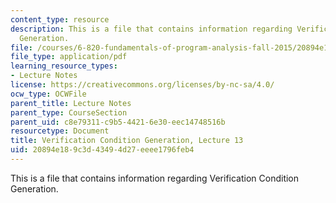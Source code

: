 ```yaml
---
content_type: resource
description: This is a file that contains information regarding Verification Condition
  Generation.
file: /courses/6-820-fundamentals-of-program-analysis-fall-2015/20894e189c3d43494d27eeee1796feb4_MIT6_820F15_L13.pdf
file_type: application/pdf
learning_resource_types:
- Lecture Notes
license: https://creativecommons.org/licenses/by-nc-sa/4.0/
ocw_type: OCWFile
parent_title: Lecture Notes
parent_type: CourseSection
parent_uid: c8e79311-c9b5-4421-6e30-eec14748516b
resourcetype: Document
title: Verification Condition Generation, Lecture 13
uid: 20894e18-9c3d-4349-4d27-eeee1796feb4
---
```

This is a file that contains information regarding Verification Condition Generation.